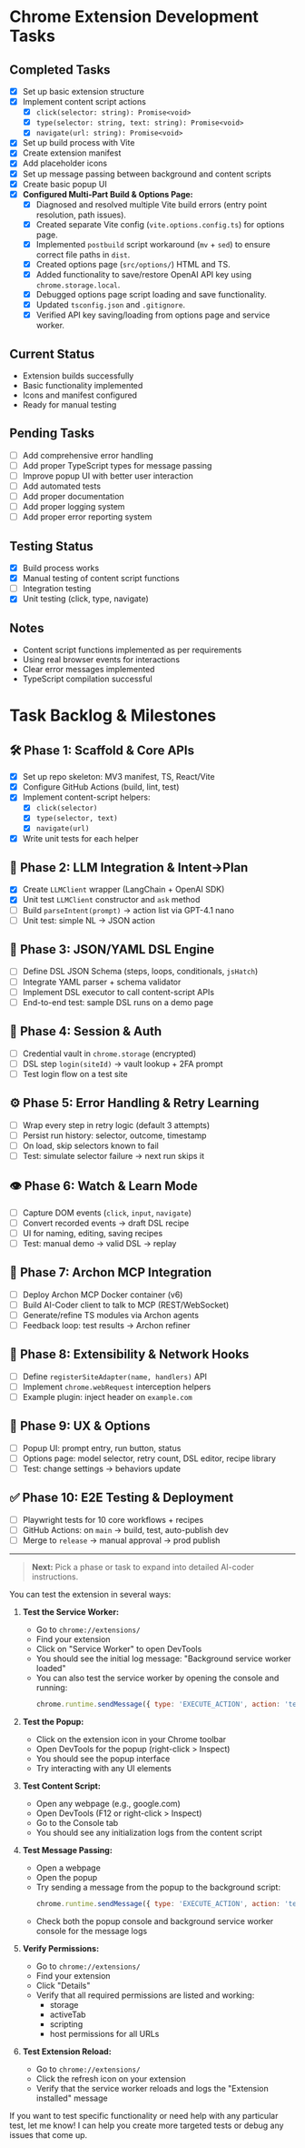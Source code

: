 # Chrome Extension Development Tasks

## Completed Tasks
- [x] Set up basic extension structure
- [x] Implement content script actions
  - [x] `click(selector: string): Promise<void>`
  - [x] `type(selector: string, text: string): Promise<void>`
  - [x] `navigate(url: string): Promise<void>`
- [x] Set up build process with Vite
- [x] Create extension manifest
- [x] Add placeholder icons
- [x] Set up message passing between background and content scripts
- [x] Create basic popup UI
- [x] **Configured Multi-Part Build & Options Page:**
  - [x] Diagnosed and resolved multiple Vite build errors (entry point resolution, path issues).
  - [x] Created separate Vite config (`vite.options.config.ts`) for options page.
  - [x] Implemented `postbuild` script workaround (`mv` + `sed`) to ensure correct file paths in `dist`.
  - [x] Created options page (`src/options/`) HTML and TS.
  - [x] Added functionality to save/restore OpenAI API key using `chrome.storage.local`.
  - [x] Debugged options page script loading and save functionality.
  - [x] Updated `tsconfig.json` and `.gitignore`.
  - [x] Verified API key saving/loading from options page and service worker.

## Current Status
- Extension builds successfully
- Basic functionality implemented
- Icons and manifest configured
- Ready for manual testing

## Pending Tasks
- [ ] Add comprehensive error handling
- [ ] Add proper TypeScript types for message passing
- [ ] Improve popup UI with better user interaction
- [ ] Add automated tests
- [ ] Add proper documentation
- [ ] Add proper logging system
- [ ] Add proper error reporting system

## Testing Status
- [x] Build process works
- [x] Manual testing of content script functions
- [ ] Integration testing
- [x] Unit testing (click, type, navigate)

## Notes
- Content script functions implemented as per requirements
- Using real browser events for interactions
- Clear error messages implemented
- TypeScript compilation successful

# Task Backlog & Milestones

## 🛠️ Phase 1: Scaffold & Core APIs  
- [x] Set up repo skeleton: MV3 manifest, TS, React/Vite  
- [x] Configure GitHub Actions (build, lint, test)  
- [x] Implement content-script helpers:  
  - [x] `click(selector)`  
  - [x] `type(selector, text)`  
  - [x] `navigate(url)`  
- [x] Write unit tests for each helper  

## 🔗 Phase 2: LLM Integration & Intent→Plan  
- [x] Create `LLMClient` wrapper (LangChain + OpenAI SDK)  
- [x] Unit test `LLMClient` constructor and `ask` method
- [ ] Build `parseIntent(prompt)` → action list via GPT-4.1 nano  
- [ ] Unit test: simple NL → JSON action  

## 📝 Phase 3: JSON/YAML DSL Engine  
- [ ] Define DSL JSON Schema (steps, loops, conditionals, `jsHatch`)  
- [ ] Integrate YAML parser + schema validator  
- [ ] Implement DSL executor to call content-script APIs  
- [ ] End-to-end test: sample DSL runs on a demo page  

## 🔐 Phase 4: Session & Auth  
- [ ] Credential vault in `chrome.storage` (encrypted)  
- [ ] DSL step `login(siteId)` → vault lookup + 2FA prompt  
- [ ] Test login flow on a test site  

## ⚙️ Phase 5: Error Handling & Retry Learning  
- [ ] Wrap every step in retry logic (default 3 attempts)  
- [ ] Persist run history: selector, outcome, timestamp  
- [ ] On load, skip selectors known to fail  
- [ ] Test: simulate selector failure → next run skips it  

## 👁️ Phase 6: Watch & Learn Mode  
- [ ] Capture DOM events (`click`, `input`, `navigate`)  
- [ ] Convert recorded events → draft DSL recipe  
- [ ] UI for naming, editing, saving recipes  
- [ ] Test: manual demo → valid DSL → replay  

## 🧠 Phase 7: Archon MCP Integration  
- [ ] Deploy Archon MCP Docker container (v6)  
- [ ] Build AI-Coder client to talk to MCP (REST/WebSocket)  
- [ ] Generate/refine TS modules via Archon agents  
- [ ] Feedback loop: test results → Archon refiner  

## 🔌 Phase 8: Extensibility & Network Hooks  
- [ ] Define `registerSiteAdapter(name, handlers)` API  
- [ ] Implement `chrome.webRequest` interception helpers  
- [ ] Example plugin: inject header on `example.com`  

## 🎨 Phase 9: UX & Options  
- [ ] Popup UI: prompt entry, run button, status  
- [ ] Options page: model selector, retry count, DSL editor, recipe library  
- [ ] Test: change settings → behaviors update  

## ✅ Phase 10: E2E Testing & Deployment  
- [ ] Playwright tests for 10 core workflows + recipes  
- [ ] GitHub Actions: on `main` → build, test, auto-publish dev  
- [ ] Merge to `release` → manual approval → prod publish  

---

> **Next:** Pick a phase or task to expand into detailed AI-coder instructions. 

You can test the extension in several ways:

1. **Test the Service Worker:**
   - Go to `chrome://extensions/`
   - Find your extension
   - Click on "Service Worker" to open DevTools
   - You should see the initial log message: "Background service worker loaded"
   - You can also test the service worker by opening the console and running:
     ```javascript
     chrome.runtime.sendMessage({ type: 'EXECUTE_ACTION', action: 'test' });
     ```

2. **Test the Popup:**
   - Click on the extension icon in your Chrome toolbar
   - Open DevTools for the popup (right-click > Inspect)
   - You should see the popup interface
   - Try interacting with any UI elements

3. **Test Content Script:**
   - Open any webpage (e.g., google.com)
   - Open DevTools (F12 or right-click > Inspect)
   - Go to the Console tab
   - You should see any initialization logs from the content script

4. **Test Message Passing:**
   - Open a webpage
   - Open the popup
   - Try sending a message from the popup to the background script:
     ```javascript
     chrome.runtime.sendMessage({ type: 'EXECUTE_ACTION', action: 'test' });
     ```
   - Check both the popup console and background service worker console for the message logs

5. **Verify Permissions:**
   - Go to `chrome://extensions/`
   - Find your extension
   - Click "Details"
   - Verify that all required permissions are listed and working:
     - storage
     - activeTab
     - scripting
     - host permissions for all URLs

6. **Test Extension Reload:**
   - Go to `chrome://extensions/`
   - Click the refresh icon on your extension
   - Verify that the service worker reloads and logs the "Extension installed" message

If you want to test specific functionality or need help with any particular test, let me know! I can help you create more targeted tests or debug any issues that come up. 